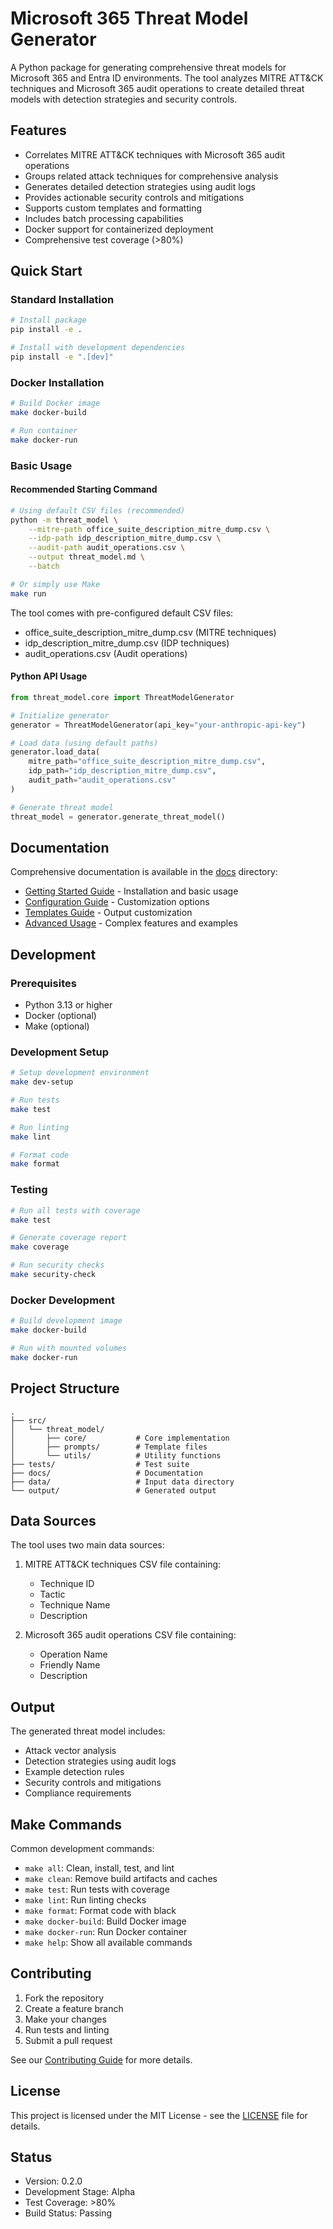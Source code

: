 # Microsoft 365 Threat Model Generator

A Python package for generating comprehensive threat models for Microsoft 365 and Entra ID environments. The tool analyzes MITRE ATT&CK techniques and Microsoft 365 audit operations to create detailed threat models with detection strategies and security controls.

## Features

- Correlates MITRE ATT&CK techniques with Microsoft 365 audit operations
- Groups related attack techniques for comprehensive analysis
- Generates detailed detection strategies using audit logs
- Provides actionable security controls and mitigations
- Supports custom templates and formatting
- Includes batch processing capabilities
- Docker support for containerized deployment
- Comprehensive test coverage (>80%)

## Quick Start

### Standard Installation

```bash
# Install package
pip install -e .

# Install with development dependencies
pip install -e ".[dev]"
```

### Docker Installation

```bash
# Build Docker image
make docker-build

# Run container
make docker-run
```

### Basic Usage

#### Recommended Starting Command
```bash
# Using default CSV files (recommended)
python -m threat_model \
    --mitre-path office_suite_description_mitre_dump.csv \
    --idp-path idp_description_mitre_dump.csv \
    --audit-path audit_operations.csv \
    --output threat_model.md \
    --batch

# Or simply use Make
make run
```

The tool comes with pre-configured default CSV files:
- office_suite_description_mitre_dump.csv (MITRE techniques)
- idp_description_mitre_dump.csv (IDP techniques)
- audit_operations.csv (Audit operations)

#### Python API Usage
```python
from threat_model.core import ThreatModelGenerator

# Initialize generator
generator = ThreatModelGenerator(api_key="your-anthropic-api-key")

# Load data (using default paths)
generator.load_data(
    mitre_path="office_suite_description_mitre_dump.csv",
    idp_path="idp_description_mitre_dump.csv",
    audit_path="audit_operations.csv"
)

# Generate threat model
threat_model = generator.generate_threat_model()
```

## Documentation

Comprehensive documentation is available in the [docs](docs/) directory:

- [Getting Started Guide](docs/getting_started.md) - Installation and basic usage
- [Configuration Guide](docs/configuration.md) - Customization options
- [Templates Guide](docs/templates.md) - Output customization
- [Advanced Usage](docs/advanced_usage.md) - Complex features and examples

## Development

### Prerequisites

- Python 3.13 or higher
- Docker (optional)
- Make (optional)

### Development Setup

```bash
# Setup development environment
make dev-setup

# Run tests
make test

# Run linting
make lint

# Format code
make format
```

### Testing

```bash
# Run all tests with coverage
make test

# Generate coverage report
make coverage

# Run security checks
make security-check
```

### Docker Development

```bash
# Build development image
make docker-build

# Run with mounted volumes
make docker-run
```

## Project Structure

```
.
├── src/
│   └── threat_model/
│       ├── core/           # Core implementation
│       ├── prompts/        # Template files
│       └── utils/          # Utility functions
├── tests/                  # Test suite
├── docs/                   # Documentation
├── data/                   # Input data directory
└── output/                 # Generated output
```

## Data Sources

The tool uses two main data sources:

1. MITRE ATT&CK techniques CSV file containing:
   - Technique ID
   - Tactic
   - Technique Name
   - Description

2. Microsoft 365 audit operations CSV file containing:
   - Operation Name
   - Friendly Name
   - Description

## Output

The generated threat model includes:

- Attack vector analysis
- Detection strategies using audit logs
- Example detection rules
- Security controls and mitigations
- Compliance requirements

## Make Commands

Common development commands:

- `make all`: Clean, install, test, and lint
- `make clean`: Remove build artifacts and caches
- `make test`: Run tests with coverage
- `make lint`: Run linting checks
- `make format`: Format code with black
- `make docker-build`: Build Docker image
- `make docker-run`: Run Docker container
- `make help`: Show all available commands

## Contributing

1. Fork the repository
2. Create a feature branch
3. Make your changes
4. Run tests and linting
5. Submit a pull request

See our [Contributing Guide](CONTRIBUTING.md) for more details.

## License

This project is licensed under the MIT License - see the [LICENSE](LICENSE) file for details.

## Status

- Version: 0.2.0
- Development Stage: Alpha
- Test Coverage: >80%
- Build Status: Passing

